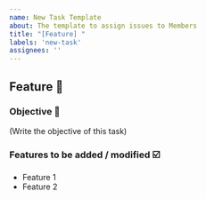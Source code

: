 ```yaml
---
name: New Task Template
about: The template to assign issues to Members
title: "[Feature] "
labels: 'new-task'
assignees: ''
---
```


## Feature :rocket:

### Objective :pushpin:

(Write the objective of this task)

### Features to be added / modified :ballot_box_with_check:

-   Feature 1
-   Feature 2
